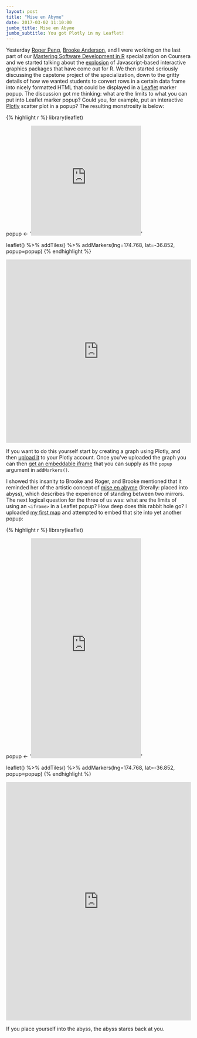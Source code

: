 ```yaml
---
layout: post
title: "Mise en Abyme"
date: 2017-03-02 11:10:00
jumbo_title: Mise en Abyme
jumbo_subtitle: You got Plotly in my Leaflet!
---
```


Yesterday [Roger Peng](https://twitter.com/rdpeng),
[Brooke Anderson](https://twitter.com/gbwanderson), and I were working on the
last part of our [Mastering Software Development in R](https://leanpub.com/msdr) 
specialization on Coursera and we started talking about the 
[explosion](http://www.htmlwidgets.org/) of Javascript-based interactive
graphics packages that have come out for R. We then started seriously discussing
the capstone project of the specialization, down to the gritty details
of how we wanted students to convert rows in a certain data frame into nicely
formatted HTML that could be displayed in a 
[Leaflet](https://rstudio.github.io/leaflet/) marker popup. The discussion got
me thinking: what are the limits to what you can put into Leaflet marker popup?
Could you, for example, put an interactive [Plotly](https://plot.ly/r/)
scatter plot in a popup? The resulting monstrosity is below:



{% highlight r %}
library(leaflet)

popup <- '<iframe width="300" height="300" frameborder="0" scrolling="no" src="https://plot.ly/~seankross/1.embed"></iframe>'

leaflet() %>%
  addTiles() %>%
  addMarkers(lng=174.768, lat=-36.852, popup=popup)
{% endhighlight %}

<iframe width="100%" height="500" frameborder="0" scrolling="no" src="https://seankross.neocities.org/map.html"></iframe>

If you want to do this yourself start by creating a graph using Plotly, and
then [upload it](https://plot.ly/r/getting-started/) to your Plotly account.
Once you've uploaded the graph you can then 
[get an embeddable iframe](http://help.plot.ly/embed-graphs-in-websites/) that
you can supply as the `popup` argument in `addMarkers()`.

I showed this insanity to Brooke and Roger, and Brooke mentioned that it
reminded her of the artistic concept of
[mise en abyme](https://en.wikipedia.org/wiki/Mise_en_abyme) (literally: placed 
into abyss), which describes the experience of
standing between two mirrors. The next logical question for the three of us was:
what are the limits of using an `<iframe>` in a Leaflet popup? How deep does
this rabbit hole go? I uploaded [my first map](https://seankross.neocities.org/map.html)
and attempted to embed that site into yet another popup:


{% highlight r %}
library(leaflet)

popup <- '<iframe width="300" height="600" frameborder="0" scrolling="no" src="https://seankross.neocities.org/map.html"></iframe>'

leaflet() %>%
  addTiles() %>%
  addMarkers(lng=174.768, lat=-36.852, popup=popup)
{% endhighlight %}

<iframe width="100%" height="650" frameborder="0" scrolling="no" src="https://seankross.neocities.org/mapmap.html"></iframe>

If you place yourself into the abyss, the abyss stares back at you.
